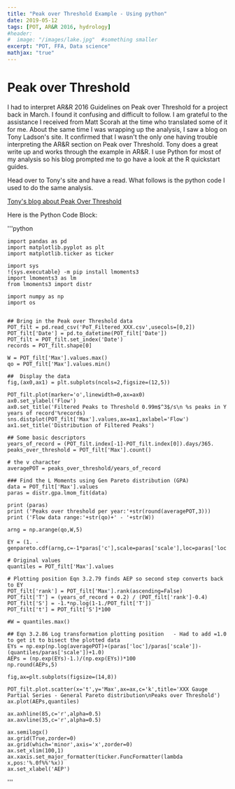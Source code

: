 ```yaml
---
title: "Peak over Threshold Example - Using python"
date: 2019-05-12
tags: [POT, AR&R 2016, hydrology]
#header:
#  image: "/images/lake.jpg"  #something smaller
excerpt: "POT, FFA, Data science"
mathjax: "true"
---
```


# Peak over Threshold

I had to interpret AR&R 2016 Guidelines on Peak over Threshold for a project back in March.
I found it confusing and difficult to follow. I am grateful to the assistance I received from Matt Scorah at the time who translated some of it for me. About the same time I was wrapping up the analysis, I saw a blog on Tony Ladson's site. It confirmed that I wasn't the only one having trouble interpreting the AR&R section on Peak over Threshold. Tony does a great write up and works through the example in AR&R. I use Python for most of my analysis so his blog prompted me to go have a look at the R quickstart guides. 

Head over to Tony's site and have a read. What follows is the python code I used to do the same analysis. 

[Tony's blog about Peak Over Threshold](https://tonyladson.wordpress.com/2019/03/25/fitting-a-probability-model-to-pot-data/)

Here is the Python Code Block:

'''python

    import pandas as pd
    import matplotlib.pyplot as plt
    import matplotlib.ticker as ticker

    import sys
    !{sys.executable} -m pip install lmoments3
    import lmoments3 as lm
    from lmoments3 import distr

    import numpy as np
    import os


    ## Bring in the Peak over Threshold data 
    POT_filt = pd.read_csv('PoT_Filtered_XXX.csv',usecols=[0,2])
    POT_filt['Date'] = pd.to_datetime(POT_filt['Date'])
    POT_filt = POT_filt.set_index('Date')
    records = POT_filt.shape[0]

    W = POT_filt['Max'].values.max()
    qo = POT_filt['Max'].values.min()

    ##  Display the data 
    fig,(ax0,ax1) = plt.subplots(ncols=2,figsize=(12,5))

    POT_filt.plot(marker='o',linewidth=0,ax=ax0)
    ax0.set_ylabel('Flow')
    ax0.set_title('Filtered Peaks to Threshold 0.99m$^3$/s\n %s peaks in Y years of record'%records)
    sns.distplot(POT_filt['Max'].values,ax=ax1,axlabel='Flow')
    ax1.set_title('Distribution of Filtered Peaks')

    ## Some basic descriptors
    years_of_record = (POT_filt.index[-1]-POT_filt.index[0]).days/365.
    peaks_over_threshold = POT_filt['Max'].count()

    # the v character
    averagePOT = peaks_over_threshold/years_of_record

    ### Find the L Moments using Gen Pareto distribution (GPA)
    data = POT_filt['Max'].values
    paras = distr.gpa.lmom_fit(data)

    print (paras)
    print ('Peaks over threshold per year:'+str(round(averagePOT,3)))
    print ('Flow data range:'+str(qo)+' - '+str(W))

    arng = np.arange(qo,W,5)

    EY = (1. - genpareto.cdf(arng,c=-1*paras['c'],scale=paras['scale'],loc=paras['loc']))/averagePOT

    # Original values
    quantiles = POT_filt['Max'].values

    # Plotting position Eqn 3.2.79 finds AEP so second step converts back to EY
    POT_filt['rank'] = POT_filt['Max'].rank(ascending=False)
    POT_filt['T'] = (years_of_record + 0.2) / (POT_filt['rank']-0.4)
    POT_filt['S'] = -1.*np.log(1-1./POT_filt['T'])
    POT_filt['t'] = POT_filt['S']*100

    #W = quantiles.max()

    ## Eqn 3.2.86 Log transformation plotting position   - Had to add =1.0 to get it to bisect the plotted data
    EYs = np.exp(np.log(averagePOT)+(paras['loc']/paras['scale'])-(quantiles/paras['scale'])+1.0)
    AEPs = (np.exp(EYs)-1.)/(np.exp(EYs))*100
    np.round(AEPs,5)

    fig,ax=plt.subplots(figsize=(14,8))

    POT_filt.plot.scatter(x='t',y='Max',ax=ax,c='k',title='XXX Gauge Partial Series - General Pareto distribution\nPeaks over Threshold')
    ax.plot(AEPs,quantiles)

    ax.axhline(85,c='r',alpha=0.5)
    ax.axvline(35,c='r',alpha=0.5)

    ax.semilogx()
    ax.grid(True,zorder=0)
    ax.grid(which='minor',axis='x',zorder=0)
    ax.set_xlim(100,1)
    ax.xaxis.set_major_formatter(ticker.FuncFormatter(lambda x,pos:'%.0f%%'%x))
    ax.set_xlabel('AEP')
'''